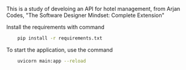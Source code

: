 This is a study of develoing an API for hotel management, from Arjan Codes, "The Software Designer Mindset: Complete Extension"

Install the requirements with command

```bash
    pip install -r requirements.txt
```

To start the application, use the command

```bash
    uvicorn main:app --reload
```
